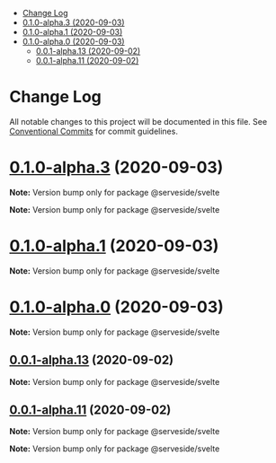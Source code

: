 <!-- START doctoc generated TOC please keep comment here to allow auto update -->
<!-- DON'T EDIT THIS SECTION, INSTEAD RE-RUN doctoc TO UPDATE -->


- [Change Log](#change-log)
- [0.1.0-alpha.3 (2020-09-03)](#010-alpha3-2020-09-03)
- [0.1.0-alpha.1 (2020-09-03)](#010-alpha1-2020-09-03)
- [0.1.0-alpha.0 (2020-09-03)](#010-alpha0-2020-09-03)
  - [0.0.1-alpha.13 (2020-09-02)](#001-alpha13-2020-09-02)
  - [0.0.1-alpha.11 (2020-09-02)](#001-alpha11-2020-09-02)

<!-- END doctoc generated TOC please keep comment here to allow auto update -->

# Change Log

All notable changes to this project will be documented in this file.
See [Conventional Commits](https://conventionalcommits.org) for commit guidelines.

# [0.1.0-alpha.3](https://github.com/serveside/serveside/compare/v0.1.0-alpha.2...v0.1.0-alpha.3) (2020-09-03)

**Note:** Version bump only for package @serveside/svelte







**Note:** Version bump only for package @serveside/svelte





# [0.1.0-alpha.1](https://github.com/serveside/serveside/compare/v0.1.0-alpha.0...v0.1.0-alpha.1) (2020-09-03)

**Note:** Version bump only for package @serveside/svelte





# [0.1.0-alpha.0](https://github.com/serveside/serveside/compare/v0.0.1-alpha.14...v0.1.0-alpha.0) (2020-09-03)

**Note:** Version bump only for package @serveside/svelte





## [0.0.1-alpha.13](https://github.com/serveside/serveside/compare/v0.0.1-alpha.12...v0.0.1-alpha.13) (2020-09-02)

**Note:** Version bump only for package @serveside/svelte





## [0.0.1-alpha.11](https://github.com/serveside/serveside/compare/v0.0.1-alpha.8...v0.0.1-alpha.11) (2020-09-02)

**Note:** Version bump only for package @serveside/svelte







**Note:** Version bump only for package @serveside/svelte
